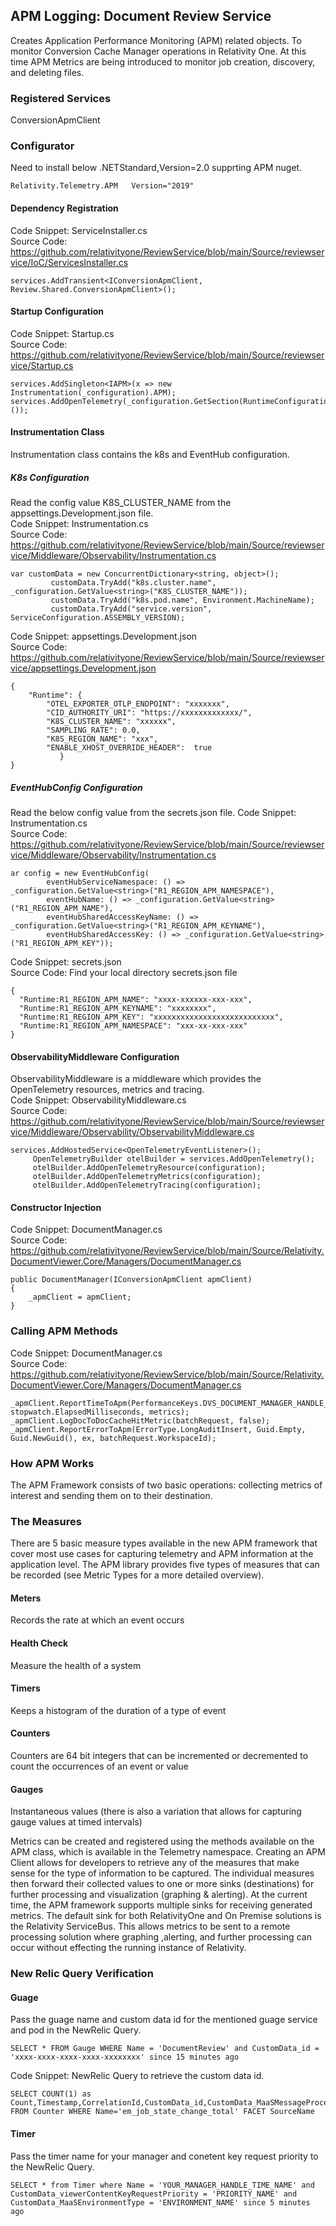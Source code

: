 ##  APM Logging: Document Review Service
Creates Application Performance Monitoring (APM) related objects.
To monitor Conversion Cache Manager operations in Relativity One. At this time APM Metrics are being introduced to monitor job creation, discovery, and deleting files.

### Registered Services
ConversionApmClient

### Configurator
Need to install below .NETStandard,Version=2.0 supprting APM nuget.
```
Relativity.Telemetry.APM   Version="2019"
```
#### Dependency Registration
Code Snippet: ServiceInstaller.cs  
Source Code: https://github.com/relativityone/ReviewService/blob/main/Source/reviewservice/IoC/ServicesInstaller.cs
```
services.AddTransient<IConversionApmClient, Review.Shared.ConversionApmClient>();
```
#### Startup Configuration
Code Snippet: Startup.cs  
Source Code: https://github.com/relativityone/ReviewService/blob/main/Source/reviewservice/Startup.cs
```
services.AddSingleton<IAPM>(x => new Instrumentation(_configuration).APM);
services.AddOpenTelemetry(_configuration.GetSection(RuntimeConfiguration.Position).Get<RuntimeConfiguration>());
```
#### Instrumentation Class
Instrumentation class contains the k8s and EventHub configuration.
##### K8s Configuration
Read the config value K8S_CLUSTER_NAME from the appsettings.Development.json file.  
Code Snippet: Instrumentation.cs  
Source Code: https://github.com/relativityone/ReviewService/blob/main/Source/reviewservice/Middleware/Observability/Instrumentation.cs
```
var customData = new ConcurrentDictionary<string, object>();
		 customData.TryAdd("k8s.cluster.name", _configuration.GetValue<string>("K8S_CLUSTER_NAME"));
		 customData.TryAdd("k8s.pod.name", Environment.MachineName);
		 customData.TryAdd("service.version", ServiceConfiguration.ASSEMBLY_VERSION);
```
Code Snippet: appsettings.Development.json  
Source Code: https://github.com/relativityone/ReviewService/blob/main/Source/reviewservice/appsettings.Development.json
```
{
    "Runtime": {
		"OTEL_EXPORTER_OTLP_ENDPOINT": "xxxxxxx",
		"CID_AUTHORITY_URI": "https://xxxxxxxxxxxxx/",
		"K8S_CLUSTER_NAME": "xxxxxx",
		"SAMPLING_RATE": 0.0,
		"K8S_REGION_NAME": "xxx",
		"ENABLE_XHOST_OVERRIDE_HEADER":  true
	       }
}
```
##### EventHubConfig Configuration
Read the below config value from the secrets.json file.
Code Snippet: Instrumentation.cs  
Source Code: https://github.com/relativityone/ReviewService/blob/main/Source/reviewservice/Middleware/Observability/Instrumentation.cs
```
ar config = new EventHubConfig(
		eventHubServiceNamespace: () => _configuration.GetValue<string>("R1_REGION_APM_NAMESPACE"),
		eventHubName: () => _configuration.GetValue<string>("R1_REGION_APM_NAME"),
		eventHubSharedAccessKeyName: () => _configuration.GetValue<string>("R1_REGION_APM_KEYNAME"),
		eventHubSharedAccessKey: () => _configuration.GetValue<string>("R1_REGION_APM_KEY"));
```
Code Snippet: secrets.json  
Source Code: Find your local directory secrets.json file
```
{
  "Runtime:R1_REGION_APM_NAME": "xxxx-xxxxxx-xxx-xxx",
  "Runtime:R1_REGION_APM_KEYNAME": "xxxxxxxx",
  "Runtime:R1_REGION_APM_KEY": "xxxxxxxxxxxxxxxxxxxxxxxxxxx",
  "Runtime:R1_REGION_APM_NAMESPACE": "xxx-xx-xxx-xxx"
}
```

#### ObservabilityMiddleware Configuration
ObservabilityMiddleware is a middleware which provides the OpenTelemetry resources, metrics and tracing.  
Code Snippet: ObservabilityMiddleware.cs  
Source Code: https://github.com/relativityone/ReviewService/blob/main/Source/reviewservice/Middleware/Observability/ObservabilityMiddleware.cs
```
services.AddHostedService<OpenTelemetryEventListener>();
	 OpenTelemetryBuilder otelBuilder = services.AddOpenTelemetry();
	 otelBuilder.AddOpenTelemetryResource(configuration);
	 otelBuilder.AddOpenTelemetryMetrics(configuration);
	 otelBuilder.AddOpenTelemetryTracing(configuration);
```
#### Constructor Injection
Code Snippet: DocumentManager.cs  
Source Code: https://github.com/relativityone/ReviewService/blob/main/Source/Relativity.DocumentViewer.Core/Managers/DocumentManager.cs
```
public DocumentManager(IConversionApmClient apmClient)
{
	_apmClient = apmClient;
}
```
### Calling APM Methods
Code Snippet: DocumentManager.cs  
Source Code: https://github.com/relativityone/ReviewService/blob/main/Source/Relativity.DocumentViewer.Core/Managers/DocumentManager.cs
```
_apmClient.ReportTimeToApm(PerformanceKeys.DVS_DOCUMENT_MANAGER_HANDLE_TIME, stopwatch.ElapsedMilliseconds, metrics);
_apmClient.LogDocToDocCacheHitMetric(batchRequest, false);
_apmClient.ReportErrorToApm(ErrorType.LongAuditInsert, Guid.Empty, Guid.NewGuid(), ex, batchRequest.WorkspaceId);
```
### How APM Works
The APM Framework consists of two basic operations: collecting metrics of interest and sending them on to their destination.

### The Measures
There are 5 basic measure types available in the new APM framework that cover most use cases for capturing telemetry and APM information at the application level.  The APM library provides five types of measures that can be recorded (see Metric Types for a more detailed overview).

#### Meters
 Records the rate at which an event occurs

#### Health Check
Measure the health of a system

#### Timers
Keeps a histogram of the duration of a type of event

#### Counters
Counters are 64 bit integers that can be incremented or decremented to count the occurrences of an event or value

#### Gauges
Instantaneous values (there is also a variation that allows for capturing gauge values at timed intervals)

Metrics can be created and registered using the methods available on the APM class, which is available in the Telemetry namespace. Creating an APM Client allows for developers to retrieve any of the measures that make sense for the type of information to be captured. The individual measures then forward their collected values to one or more sinks (destinations) for further processing and visualization (graphing & alerting). At the current time, the APM framework supports multiple sinks for receiving generated metrics. The default sink for both RelativityOne and On Premise solutions is the Relativity ServiceBus. This allows metrics to be sent to a remote processing solution where graphing ,alerting, and further processing can occur without effecting the running instance of Relativity.

### New Relic Query Verification
#### Guage
Pass the guage name and custom data id for the mentioned guage service and pod in the NewRelic Query.
```
SELECT * FROM Gauge WHERE Name = 'DocumentReview' and CustomData_id = 'xxxx-xxxx-xxxx-xxxx-xxxxxxxx' since 15 minutes ago
```
Code Snippet: NewRelic Query to retrieve the custom data id.
```
SELECT COUNT(1) as Count,Timestamp,CorrelationId,CustomData_id,CustomData_MaaSMessageProcessedTime,CustomData_state,SourceName,Timestamp  FROM Counter WHERE Name='em_job_state_change_total' FACET SourceName
```
#### Timer
Pass the timer name for your manager and conetent key request priority to the NewRelic Query.
```
SELECT * from Timer where Name = 'YOUR_MANAGER_HANDLE_TIME_NAME' and CustomData_viewerContentKeyRequestPriority = 'PRIORITY_NAME' and CustomData_MaaSEnvironmentType = 'ENVIRONMENT_NAME' since 5 minutes ago
```
